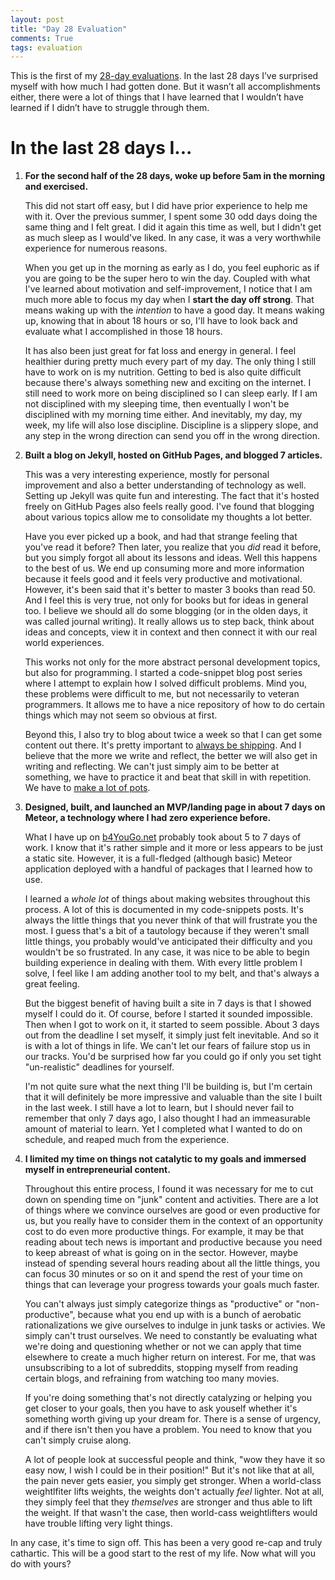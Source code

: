 ```yaml
---
layout: post
title: "Day 28 Evaluation"
comments: True
tags: evaluation
---
```


This is the first of my [28-day evaluations](/2015/01/14/the-beginning/). In the last 28 days I’ve surprised myself with how much I had gotten done. But it wasn’t all accomplishments either, there were a lot of things that I have learned that I wouldn’t have learned if I didn’t have to struggle through them.

# In the last 28 days I...

1. **For the second half of the 28 days, woke up before 5am in the morning and exercised.**

	This did not start off easy, but I did have prior experience to help me with it. Over the previous summer, I spent some 30 odd days doing the same thing and I felt great. I did it again this time as well, but I didn't get as much sleep as I would've liked. In any case, it was a very worthwhile experience for numerous reasons.

	When you get up in the morning as early as I do, you feel euphoric as if you are going to be the super hero to win the day. Coupled with what I've learned about motivation and self-improvement, I notice that I am much more able to focus my day when I **start the day off strong**. That means waking up with the *intention* to have a good day. It means waking up, knowing that in about 18 hours or so, I'll have to look back and evaluate what I accomplished in those 18 hours.

	It has also been just great for fat loss and energy in general. I feel healthier during pretty much every part of my day. The only thing I still have to work on is my nutrition. Getting to bed is also quite difficult because there's always something new and exciting on the internet. I still need to work more on being disciplined so I can sleep early. If I am not disciplined with my sleeping time, then eventually I won't be disciplined with my morning time either. And inevitably, my day, my week, my life will also lose discipline. Discipline is a slippery slope, and any step in the wrong direction can send you off in the wrong direction.

2. **Built a blog on Jekyll, hosted on GitHub Pages, and blogged 7 articles.**

	This was a very interesting experience, mostly for personal improvement and also a better understanding of technology as well. Setting up Jekyll was quite fun and interesting. The fact that it's hosted freely on GitHub Pages also feels really good. I've found that blogging about various topics allow me to consolidate my thoughts a lot better.

	Have you ever picked up a book, and had that strange feeling that you've read it before? Then later, you realize that you *did* read it before, but you simply forgot all about its lessons and ideas. Well this happens to the best of us. We end up consuming more and more information because it feels good and it feels very productive and motivational. However, it's been said that it's better to master 3 books than read 50. And I feel this is very true, not only for books but for ideas in general too. I believe we should all do some blogging (or in the olden days, it was called journal writing). It really allows us to step back, think about ideas and concepts, view it in context and then connect it with our real world experiences.

	This works not only for the more abstract personal development topics, but also for programming. I started a code-snippet blog post series where I attempt to explain how I solved difficult problems. Mind you, these problems were difficult to me, but not necessarily to veteran programmers. It allows me to have a nice repository of how to do certain things which may not seem so obvious at first.

	Beyond this, I also try to blog about twice a week so that I can get some content out there. It's pretty important to [always be shipping](http://blog.codinghorror.com/yes-but-what-have-you-done/). And I believe that the more we write and reflect, the better we will also get in writing and reflecting. We can't just simply aim to be better at something, we have to practice it and beat that skill in with repetition. We have to [make a lot of pots](http://www.quora.com/Whats-the-best-way-to-learn-something/answer/Eric-Scott-13?srid=XFo4&share=1).

3. **Designed, built, and launched an MVP/landing page in about 7 days on Meteor, a technology where I had zero experience before.**

	What I have up on [b4YouGo.net](http://b4yougo.net) probably took about 5 to 7 days of work. I know that it's rather simple and it more or less appears to be just a static site. However, it is a full-fledged (although basic) Meteor application deployed with a handful of packages that I learned how to use.

	I learned a *whole lot* of things about making websites throughout this process. A lot of this is documented in my code-snippets posts. It's always the little things that you never think of that will frustrate you the most. I guess that's a bit of a tautology because if they weren't small little things, you probably would've anticipated their difficulty and you wouldn't be so frustrated. In any case, it was nice to be able to begin building experience in dealing with them. With every little problem I solve, I feel like I am adding another tool to my belt, and that's always a great feeling.

	But the biggest benefit of having built a site in 7 days is that I showed myself I could do it. Of course, before I started it sounded impossible. Then when I got to work on it, it started to seem possible. About 3 days out from the deadline I set myself, it simply just felt inevitable. And so it is with a lot of things in life. We can't let our fears of failure stop us in our tracks. You'd be surprised how far you could go if only you set tight "un-realistic" deadlines for yourself.

	I'm not quite sure what the next thing I'll be building is, but I'm certain that it will definitely be more impressive and valuable than the site I built in the last week. I still have a lot to learn, but I should never fail to remember that only 7 days ago, I also thought I had an immeasurable amount of material to learn. Yet I completed what I wanted to do on schedule, and reaped much from the experience.

4. **I limited my time on things not catalytic to my goals and immersed myself in entrepreneurial content.**

	Throughout this entire process, I found it was necessary for me to cut down on spending time on "junk" content and activities. There are a lot of things where we convince ourselves are good or even productive for us, but you really have to consider them in the context of an opportunity cost to do even more productive things. For example, it may be that reading about tech news is important and productive because you need to keep abreast of what is going on in the sector. However, maybe instead of spending several hours reading about all the little things, you can focus 30 minutes or so on it and spend the rest of your time on things that can leverage your progress towards your goals much faster.

	You can't always just simply categorize things as "productive" or "non-productive", because what you end up with is a bunch of aerobatic rationalizations we give ourselves to indulge in junk tasks or activies. We simply can't trust ourselves. We need to constantly be evaluating what we're doing and questioning whether or not we can apply that time elsewhere to create a much higher return on interest. For me, that was unsubscribing to a lot of subreddits, stopping myself from reading certain blogs, and refraining from watching too many movies.

	If you're doing something that's not directly catalyzing or helping you get closer to your goals, then you have to ask youself whether it's something worth giving up your dream for. There is a sense of urgency, and if there isn't then you have a problem. You need to know that you can't simply cruise along.

	A lot of people look at successful people and think, "wow they have it so easy now, I wish I could be in their position!" But it's not like that at all, the pain never gets easier, you simply get stronger. When a world-class weightlfiter lifts weights, the weights don't actually *feel* lighter. Not at all, they simply feel that they *themselves* are stronger and thus able to lift the weight. If that wasn't the case, then world-cass weightlifters would have trouble lifting very light things.


In any case, it's time to sign off. This has been a very good re-cap and truly cathartic. This will be a good start to the rest of my life. Now what will you do with yours?